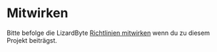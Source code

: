 # Mitwirken

Bitte befolge die LizardByte
[Richtlinien mitwirken](https://docs.lizardbyte.dev/latest/developers/contributing.html)
wenn du zu diesem Projekt beiträgst.
